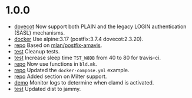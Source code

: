 # 1.0.0

- [dovecot](src/dovecot/entry.d/10-dovecot-common) Now support both PLAIN and the legacy LOGIN authentication (SASL) mechanisms.
- [docker](Makefile) Use alpine:3.17 (postfix:3.7.4 dovecot:2.3.20).
- [repo](.) Based on [mlan/postfix-amavis](https://github.com/mlan/docker-postfix).
- [test](test) Cleanup tests.
- [test](test/Makefile) Increase sleep time `TST_W8DB` from 40 to 80 for travis-ci.
- [repo](Makefile) Now use functions in `bld.mk`.
- [repo](README.md) Updated the `docker-compose.yml` example.
- [repo](README.md) Added section on Milter support.
- [demo](demo/Makefile) Monitor logs to determine when clamd is activated.
- [test](.travis.yml) Updated dist to jammy.
